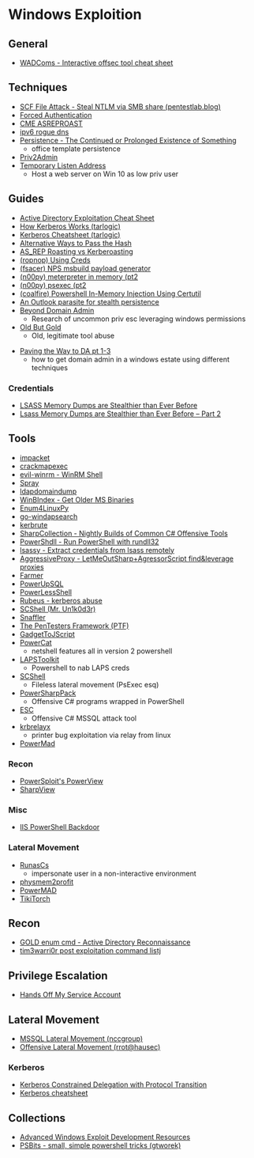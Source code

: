 # Windows Exploition

## General
* [WADComs - Interactive offsec tool cheat sheet](https://wadcoms.github.io/)

## Techniques
* [SCF File Attack - Steal NTLM via SMB share (pentestlab.blog)](https://pentestlab.blog/2017/12/13/smb-share-scf-file-attacks/)
* [Forced Authentication](https://www.ired.team/offensive-security/initial-access/t1187-forced-authentication)
* [CME ASREPROAST](https://mpgn.gitbook.io/crackmapexec/ldap-protocol/asreproast)
* [ipv6 rogue dns](https://blog.fox-it.com/2017/05/09/relaying-credentials-everywhere-with-ntlmrelayx/)
* [Persistence - The Continued or Prolonged Existence of Something](https://www.mdsec.co.uk/2019/05/persistence-the-continued-or-prolonged-existence-of-something-part-1-microsoft-office/)
    * office template persistence
* [Priv2Admin](https://github.com/gtworek/Priv2Admin)
* [Temporary Listen Address](https://twitter.com/ninjaparanoid/status/1265187842889744384)
    - Host a web server on Win 10 as low priv user

## Guides
* [Active Directory Exploitation Cheat Sheet](https://github.com/Integration-IT/Active-Directory-Exploitation-Cheat-Sheet)
* [How Kerberos Works (tarlogic)](https://www.tarlogic.com/en/blog/how-kerberos-works/)
* [Kerberos Cheatsheet (tarlogic)](https://gist.github.com/TarlogicSecurity/2f221924fef8c14a1d8e29f3cb5c5c4a)
* [Alternative Ways to Pass the Hash](https://www.n00py.io/2020/12/alternative-ways-to-pass-the-hash-pth/)
* [AS_REP Roasting vs Kerberoasting](https://luemmelsec.github.io/Kerberoasting-VS-AS-REP-Roasting/)
* [(ropnop) Using Creds](https://blog.ropnop.com/using-credentials-to-own-windows-boxes/)
* [(fsacer) NPS msbuild payload generator](https://github.com/fsacer/nps_payload)
* [(n00py) meterpreter in memory (pt2](https://www.n00py.io/2018/06/executing-meterpreter-in-memory-on-windows-10-and-bypassing-antivirus-part-2/)
* [(n00py) psexec (pt2](https://blog.ropnop.com/using-credentials-to-own-windows-boxes-part-2-psexec-and-services/)
* [(coalfire) Powershell In-Memory Injection Using Certutil](https://www.coalfire.com/The-Coalfire-Blog/May-2018/PowerShell-In-Memory-Injection-Using-CertUtil-exe)
* [An Outlook parasite for stealth persistence](https://vanmieghem.io/stealth-outlook-persistence/)
* [Beyond Domain Admin](https://cube0x0.github.io/Pocing-Beyond-DA/)
    - Research of uncommon priv esc leveraging windows permissions
* [Old But Gold](https://blog.zsec.uk/old-but-gold/)
    - Old, legitimate tool abuse
- [Paving the Way to DA pt 1-3 ](https://blog.zsec.uk/paving-2-da-wholeset/)
    - how to get domain admin in a windows estate using different techniques

### Credentials
* [LSASS Memory Dumps are Stealthier than Ever Before ](https://www.deepinstinct.com/2021/01/24/lsass-memory-dumps-are-stealthier-than-ever-before/)
* [Lsass Memory Dumps are Stealthier than Ever Before – Part 2](https://www.deepinstinct.com/2021/02/16/lsass-memory-dumps-are-stealthier-than-ever-before-part-2/)

## Tools
* [impacket](https://github.com/SecureAuthCorp/impacket.git)
* [crackmapexec](https://github.com/byt3bl33d3r/CrackMapExec)
* [evil-winrm - WinRM Shell](https://github.com/Hackplayers/evil-winrm)
* [Spray](https://github.com/Greenwolf/Spray)
* [ldapdomaindump](https://github.com/dirkjanm/ldapdomaindump)
* [WinBIndex - Get Older MS Binaries](https://m417z.com/winbindex/)
* [Enum4LinuxPy](https://github.com/0v3rride/Enum4LinuxPy)
* [go-windapsearch](https://github.com/ropnop/go-windapsearch)
* [kerbrute](https://github.com/ropnop/kerbrute)
* [SharpCollection - Nightly Builds of Common C# Offensive Tools](https://github.com/Flangvik/SharpCollection)
* [PowerShdll - Run PowerShell with rundll32](https://github.com/p3nt4/PowerShdll)
* [lsassy - Extract credentials from lsass remotely](https://github.com/Hackndo/lsassy)
* [AggressiveProxy - LetMeOutSharp+AgressorScript find&leverage proxies](https://github.com/EncodeGroup/AggressiveProxy)
* [Farmer](https://github.com/mdsecactivebreach/Farmer)
* [PowerUpSQL](https://github.com/NetSPI/PowerUpSQL/)
* [PowerLessShell](https://github.com/Mr-Un1k0d3r/PowerLessShell)
* [Rubeus - kerberos abuse](https://github.com/GhostPack/Rubeus)
* [SCShell (Mr. Un1k0d3r)](https://github.com/Mr-Un1k0d3r/SCShell)
* [Snaffler](https://github.com/SnaffCon/Snaffler)
* [The PenTesters Framework (PTF)](https://github.com/trustedsec/ptf)
* [GadgetToJScript](https://github.com/med0x2e/GadgetToJScript)
* [PowerCat](https://github.com/besimorhino/powercat)
    * netshell features all in version 2 powershell
* [LAPSToolkit](https://github.com/leoloobeek/LAPSToolkit)
    * Powershell to nab LAPS creds
* [SCShell](https://github.com/Mr-Un1k0d3r/SCShell)
    * Fileless lateral movement (PsExec esq)
* [PowerSharpPack](https://github.com/S3cur3Th1sSh1t/PowerSharpPack)
    * Offensive C# programs wrapped in PowerShell
* [ESC](https://github.com/NetSPI/ESC)
    * Offensive C# MSSQL attack tool
* [krbrelayx](https://github.com/dirkjanm/krbrelayx)
    * printer bug exploitation via relay from linux
* [PowerMad](https://github.com/Kevin-Robertson/Powermad)

### Recon
* [PowerSploit's PowerView](https://github.com/PowerShellMafia/PowerSploit)
* [SharpView](https://github.com/tevora-threat/SharpView)

### Misc
* [IIS PowerShell Backdoor](https://github.com/gtworek/PSBits/blob/master/Misc/Install-PSBackdoor.ps1)

### Lateral Movement
* [RunasCs](https://github.com/antonioCoco/RunasCs)
    * impersonate user in a non-interactive environment
* [physmem2profit](https://github.com/FSecureLABS/physmem2profit)
* [PowerMAD](https://github.com/Kevin-Robertson/Powermad)
* [TikiTorch](https://github.com/rasta-mouse/TikiTorch)

## Recon
* [GOLD enum cmd - Active Directory Reconnaissance ](https://bitvijays.github.io/LFF-IPS-P3-Exploitation.html)
* [tim3warri0r post exploitation command listj](http://tim3warri0r.blogspot.com/2012/09/windows-post-exploitation-command-list.html)

## Privilege Escalation
* [Hands Off My Service Account](https://decoder.cloud/2020/11/05/hands-off-my-service-account/)

## Lateral Movement
* [MSSQL Lateral Movement (nccgroup)](https://research.nccgroup.com/2021/01/21/mssql-lateral-movement/)
* [Offensive Lateral Movement (rrot@hausec)](https://hausec.com/2019/08/12/offensive-lateral-movement/)

### Kerberos
* [Kerberos Constrained Delegation with Protocol Transition](https://phackt.com/en-kerberos-constrained-delegation-with-protocol-transition)
* [Kerberos cheatsheet](https://gist.github.com/TarlogicSecurity/2f221924fef8c14a1d8e29f3cb5c5c4a)

## Collections
* [Advanced Windows Exploit Development Resources](https://github.com/FULLSHADE/WindowsExploitationResources)
* [PSBits - small, simple powershell tricks (gtworek)](https://github.com/gtworek/PSBits)